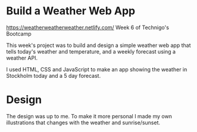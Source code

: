 # Build a Weather Web App

https://weatherweatherweather.netlify.com/
Week 6 of Technigo's Bootcamp

This week's project was to build and design a simple weather web app that tells today's weather and temperature, and a weekly forecast using a weather API.

I used HTML, CSS and JavaScript to make an app showing the weather in Stockholm today and a 5 day forecast.

# Design

The design was up to me. To make it more personal I made my own illustrations that changes with the weather and sunrise/sunset.
